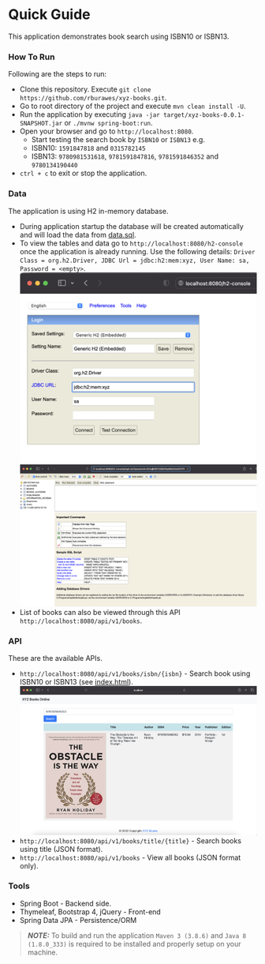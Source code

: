 # Quick Guide

This application demonstrates book search using ISBN10 or ISBN13.

### How To Run

Following are the steps to run:

* Clone this repository. Execute `git clone https://github.com/rburawes/xyz-books.git`.
* Go to root directory of the project and execute `mvn clean install -U`.
* Run the application by executing `java -jar target/xyz-books-0.0.1-SNAPSHOT.jar` or `./mvnw spring-boot:run`.
* Open your browser and go to `http://localhost:8080`.
  - Start testing the search book by `ISBN10` or `ISBN13` e.g. 
  - ISBN10: `1591847818` and `0315782145` 
  - ISBN13: `9780981531618`, `9781591847816`, `9781591846352` and `9780134190440`
* `ctrl + c` to exit or stop the application.

### Data

The application is using H2 in-memory database.

* During application startup the database will be created automatically and will load the data from [data.sql](src/main/resources/data.sql).
* To view the tables and data go to `http://localhost:8080/h2-console` once the application is already running. Use the following details: `Driver Class = org.h2.Driver, JDBC Url = jdbc:h2:mem:xyz, User Name: sa, Password = <empty>`.
![H2 Console](docs/h2-console.png)
![H2 Console](docs/h2-console-schema.png)
* List of books can also be viewed through this API `http://localhost:8080/api/v1/books`.

### API

These are the available APIs.

* `http://localhost:8080/api/v1/books/isbn/{isbn}` - Search book using ISBN10 or ISBN13 (see [index.html](src/main/resources/templates/index.html)).
![ISBN Search](docs/isbn-search.png)
* `http://localhost:8080/api/v1/books/title/{title}` - Search books using title (JSON format).
* `http://localhost:8080/api/v1/books` - View all books (JSON format only).

### Tools

* Spring Boot - Backend side.
* Thymeleaf, Bootstrap 4, jQuery - Front-end
* Spring Data JPA - Persistence/ORM

> **_NOTE:_**  To build and run the application `Maven 3 (3.8.6)` and `Java 8 (1.8.0_333)` is required to be installed and properly setup on your machine.
  

